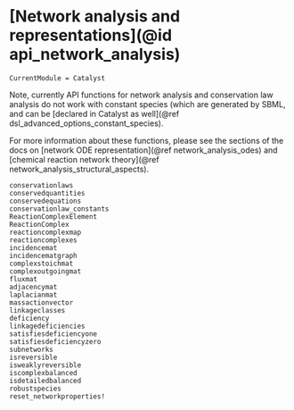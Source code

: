 # [Network analysis and representations](@id api_network_analysis)
```@meta
CurrentModule = Catalyst
```

Note, currently API functions for network analysis and conservation law analysis
do not work with constant species (which are generated by SBML, and can be [declared
in Catalyst as well](@ref dsl_advanced_options_constant_species).

For more information about these functions, please see the sections of the docs on
[network ODE representation](@ref network_analysis_odes) and [chemical reaction network theory](@ref network_analysis_structural_aspects).

```@docs
conservationlaws
conservedquantities
conservedequations
conservationlaw_constants
ReactionComplexElement
ReactionComplex
reactioncomplexmap
reactioncomplexes
incidencemat
incidencematgraph
complexstoichmat
complexoutgoingmat
fluxmat
adjacencymat
laplacianmat
massactionvector
linkageclasses
deficiency
linkagedeficiencies
satisfiesdeficiencyone
satisfiesdeficiencyzero
subnetworks
isreversible
isweaklyreversible
iscomplexbalanced
isdetailedbalanced
robustspecies
reset_networkproperties!
```
